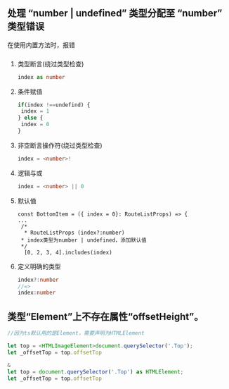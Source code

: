 ## 处理 “number | undefined” 类型分配至 “number” 类型错误

在使用内置方法时，报错

### #

1. 类型断言(绕过类型检查)

   ```ts
   index as number
   ```

   

2. 条件赋值

   ```ts
   if(index !==undefind) {
   	index = 1
   } else {
   	index = 0
   }
   ```

   

3. 非空断言操作符(绕过类型检查)

   ```ts
   index = <number>!
   ```

   

4. 逻辑与或

   ```ts
   index = <number> || 0
   ```

   

5. 默认值

   ```tsx
   const BottomItem = ({ index = 0}: RouteListProps) => {
   ...
   	/*
     * RouteListProps (index?:number)
   	* index类型为number | undefined，添加默认值
   	*/
     [0, 2, 3, 4].includes(index)
   
   ```

   

6. 定义明确的类型

   ```ts
   index?:number 
   //=>
   index:number
   ```

   

### #



## 类型“Element”上不存在属性“offsetHeight”。

```js
//因为ts默认用的是Element，需要声明为HTMLElement

let top = <HTMLImageElement>document.querySelector('.Top');
let _offsetTop = top.offsetTop

&
let top = document.querySelector('.Top') as HTMLElement;
let _offsetTop = top.offsetTop

```



